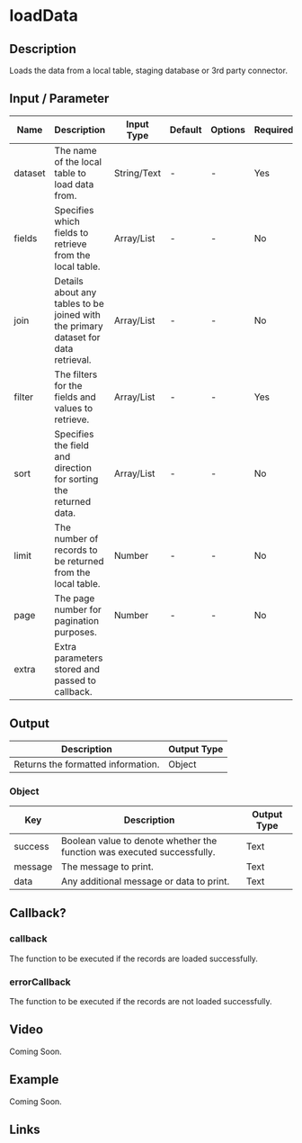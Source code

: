 # loadData

## Description

Loads the data from a local table, staging database or 3rd party connector.

## Input / Parameter

| Name    | Description                                                                       | Input Type | Default | Options | Required |
|---------|-----------------------------------------------------------------------------------|------------|---------|---------|----------|
| dataset | The name of the local table to load data from.                                    | String/Text| -       | -       | Yes      |
| fields  | Specifies which fields to retrieve from the local table.                          | Array/List | -       | -       | No       |
| join    | Details about any tables to be joined with the primary dataset for data retrieval.| Array/List | -       | -       | No       |
| filter  | The filters for the fields and values to retrieve.                                | Array/List | -       | -       | Yes      |
| sort    | Specifies the field and direction for sorting the returned data.                  | Array/List | -       | -       | No       |
| limit   | The number of records to be returned from the local table.                        | Number     | -       | -       | No       |
| page    | The page number for pagination purposes.                                          | Number     | -       | -       | No       |
| extra   | Extra parameters stored and passed to callback.  

## Output

| Description | Output Type |
| ------ | ------ |
| Returns the formatted information. | Object |

### Object

| Key | Description | Output Type |
| ------ | ------ | ------ |
| success | Boolean value to denote whether the function was executed successfully. | Text |
| message | The message to print. | Text |
| data | Any additional message or data to print. | Text |

## Callback?

### callback

The function to be executed if the records are loaded successfully.

### errorCallback

The function to be executed if the records are not loaded successfully.

## Video

Coming Soon.

<!-- Format: [![Video]({image-path})]({url-link}) -->


## Example

Coming Soon.


## Links